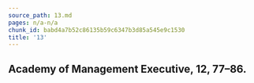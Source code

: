 ```yaml
---
source_path: 13.md
pages: n/a-n/a
chunk_id: babd4a7b52c86135b59c6347b3d85a545e9c1530
title: '13'
---
```

## Academy of Management Executive, 12, 77–86.
